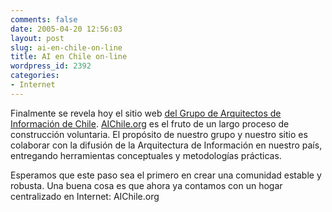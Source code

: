 ```yaml
---
comments: false
date: 2005-04-20 12:56:03
layout: post
slug: ai-en-chile-on-line
title: AI en Chile on-line
wordpress_id: 2392
categories:
- Internet
---
```


Finalmente se revela hoy el sitio web [del Grupo de Arquitectos de Información de Chile](http://www.aichile.org). [AIChile.org](http://www.aichile.org) es el fruto de un largo proceso de construcción voluntaria. El propósito de nuestro grupo y nuestro sitio es colaborar con la difusión de la Arquitectura de Información en nuestro país, entregando herramientas conceptuales y metodologías prácticas.





Esperamos que este paso sea el primero en crear una comunidad estable y robusta. Una buena cosa es que ahora ya contamos con un hogar centralizado en Internet: AIChile.org




 
